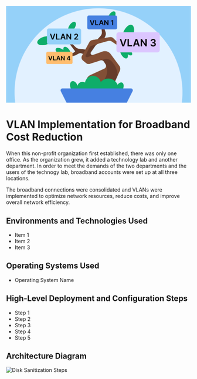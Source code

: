<p align="center">
<img src="assets/vlan-tree-logo.svg" alt="Logo Text There" />
</p>

# VLAN Implementation for Broadband Cost Reduction
When this non-profit organization first established, there was only one office.  As the organization grew, it added a technology lab and another department.  In order to meet the demands of the two departments and the users of the technogy lab, broadband accounts were set up at all three locations.    

The broadband connections were consolidated and VLANs were implemented to optimize network resources, reduce costs, and improve overall network efficiency.

## Environments and Technologies Used

- Item 1
- Item 2
- Item 3

## Operating Systems Used

- Operating System Name

## High-Level Deployment and Configuration Steps

- Step 1
- Step 2
- Step 3
- Step 4
- Step 5

<h2>Architecture Diagram</h2>

<p>
<img src="https://i.imgur.com/DJmEXEB.png" height="80%" width="80%" alt="Disk Sanitization Steps"/>
</p>
